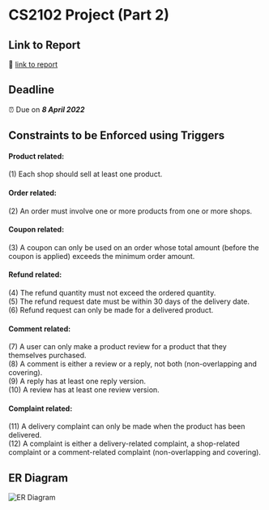 # CS2102 Project (Part 2)

## Link to Report
📝 [link to report](https://docs.google.com/document/d/1gLRTJ6jv_zPMYGIi93_ldxHyeZe1wRLD7x3gZH0OwO8/edit)

## Deadline
⏰ Due on ***8 April 2022***

## Constraints to be Enforced using Triggers
#### Product related:
(1) Each shop should sell at least one product.
#### Order related:
(2) An order must involve one or more products from one or more shops.
#### Coupon related:
(3) A coupon can only be used on an order whose total amount (before the coupon is applied) exceeds
the minimum order amount.
#### Refund related:
(4) The refund quantity must not exceed the ordered quantity.\
(5) The refund request date must be within 30 days of the delivery date.\
(6) Refund request can only be made for a delivered product.
#### Comment related:
(7) A user can only make a product review for a product that they themselves purchased.\
(8) A comment is either a review or a reply, not both (non-overlapping and covering).\
(9) A reply has at least one reply version.\
(10) A review has at least one review version.
#### Complaint related:
(11) A delivery complaint can only be made when the product has been delivered.\
(12) A complaint is either a delivery-related complaint, a shop-related complaint or a comment-related
complaint (non-overlapping and covering).

## ER Diagram
![ER Diagram](https://user-images.githubusercontent.com/34131671/159929574-6e9c3b74-abd6-45a4-af14-f069e29dc892.png)

